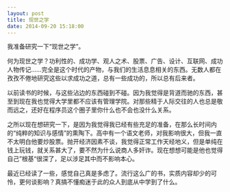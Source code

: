 ```yaml
---
layout: post
title: 现世之学
date: 2014-09-20 15:18:00
---
```


<p>
我准备研究一下“现世之学”。

何为现世之学？功利性的、成功学、观人之术、股票、广告、设计、互联网、成功人物传记……完全是这个时代的产物，与我们的生活息息相关的东西。无数人都在孜孜不倦地研究这些以求成功之道，总有一些成功的，所以总有后来者。

<!--more-->
以前读书的时候，与这些沾边的东西碰到不碰。因为我觉得是背道而驰的东西，甚至到现在我也觉得大学里都不应该有管理学院。对那些精于人际交往的人也总是敬而远之，还好在程序员这个圈子里你什么也不会也没什么关系。

之所以现在想研究一下，是因为我觉得我已经有些充足的准备，在那么长时间内的“纯粹的知识与感情”的熏陶下。高中有一个语文老师，对我影响很大，但我一直不太明白他要炒股票。抛开经济因素不谈，我觉得正常工作天经地义，但是单纯在钱上玩钱，就关系甚大了，要不然为什么说商人多奸诈。现在想想可能是他也觉得自己”根基“很深了，足以涉足其中而不影响本心。

最近已经读了一些，感觉自己真是多虑了。流行这么广的书，实质内容却少的可怜，更何谈影响？真搞不懂痴迷于此的众人到底从中学到了什么。

</p>
